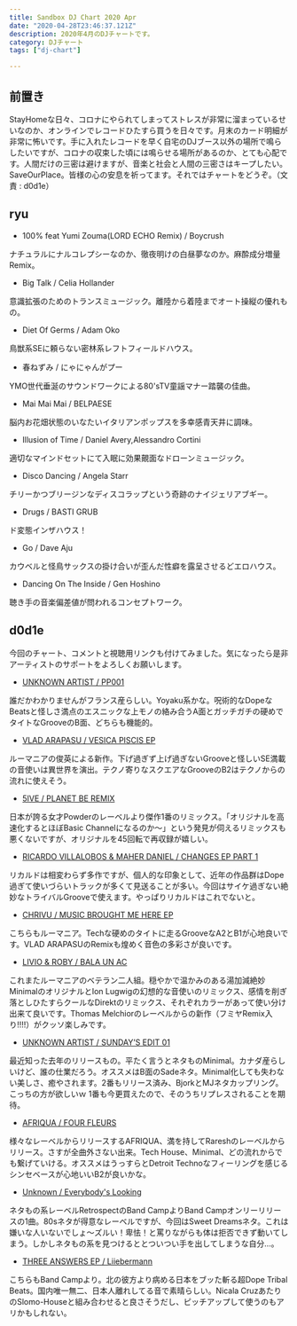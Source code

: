 ```yaml
---
title: Sandbox DJ Chart 2020 Apr
date: "2020-04-28T23:46:37.121Z"
description: 2020年4月のDJチャートです。
category: DJチャート
tags: ["dj-chart"]

---
```


## 前置き
StayHomeな日々、コロナにやられてしまってストレスが非常に溜まっているせいなのか、オンラインでレコードひたすら買うを日々です。月末のカード明細が非常に怖いです。手に入れたレコードを早く自宅のDJブース以外の場所で鳴らしたいですが、コロナの収束した頃には鳴らせる場所があるのか、とても心配です。人間だけの三密は避けますが、音楽と社会と人間の三密さはキープしたい。SaveOurPlace。皆様の心の安息を祈ってます。それではチャートをどうぞ。（文責 : d0d1e）


## ryu
- 100% feat Yumi Zouma(LORD ECHO Remix) / Boycrush

ナチュラルにナルコレプシーなのか、徹夜明けの白昼夢なのか。麻酔成分増量Remix。

- Big Talk / Celia Hollander

意識拡張のためのトランスミュージック。離陸から着陸までオート操縦の優れもの。

- Diet Of Germs / Adam Oko

鳥獣系SEに頼らない密林系レフトフィールドハウス。

- 春ねずみ / にゃにゃんがプー

YMO世代垂涎のサウンドワークによる80'sTV童謡マナー踏襲の佳曲。

- Mai Mai Mai / BELPAESE

脳内お花畑状態のいなたいイタリアンポップスを多幸感青天井に調味。

- Illusion of Time / Daniel Avery,Alessandro Cortini

適切なマインドセットにて入眠に効果覿面なドローンミュージック。

- Disco Dancing / Angela Starr

チリーかつブリージンなディスコラップという奇跡のナイジェリアブギー。

- Drugs / BASTI GRUB

ド変態インザハウス！

- Go / Dave Aju

カウベルと怪鳥サックスの掛け合いが歪んだ性癖を露呈させるどエロハウス。

- Dancing On The Inside / Gen Hoshino

聴き手の音楽偏差値が問われるコンセプトワーク。


## d0d1e

今回のチャート、コメントと視聴用リンクも付けてみました。気になったら是非アーティストのサポートをよろしくお願いします。


- [UNKNOWN ARTIST / PP001](https://www.youtube.com/watch?v=cqm2SBnWghw&feature=emb_title)

誰だかわかりませんがフランス産らしい。Yoyaku系かな。呪術的なDopeなBeatsと怪しさ満点のエスニックな上モノの絡み合うA面とガッチガチの硬めでタイトなGrooveのB面、どちらも機能的。


- [VLAD ARAPASU / VESICA PISCIS EP](https://www.youtube.com/watch?v=cogqmT1ifYw&feature=emb_title)

ルーマニアの俊英による新作。下げ過ぎず上げ過ぎないGrooveと怪しいSE満載の音使いは異世界を演出。テクノ寄りなスクエアなGrooveのB2はテクノからの流れに使えそう。


- [5IVE / PLANET BE REMIX](https://soundcloud.com/tgtg7676/5ive-planet-be-hashman-deejay-remix)

日本が誇る女才Powderのレーベルより傑作1番のリミックス。「オリジナルを高速化するとほぼBasic Channelになるのか〜」という発見が伺えるリミックスも悪くないですが、オリジナルを45回転で再収録が嬉しい。


- [RICARDO VILLALOBOS & MAHER DANIEL / CHANGES EP PART 1](https://www.youtube.com/watch?v=drUWPFKgJ-s&feature=emb_title)

リカルドは相変わらず多作ですが、個人的な印象として、近年の作品群はDope過ぎて使いづらいトラックが多くて見送ることが多い。今回はサイケ過ぎない絶妙なトライバルGrooveで使えます。やっぱりリカルドはこれでないと。


- [CHRIVU / MUSIC BROUGHT ME HERE EP](https://www.youtube.com/watch?v=ANvgQ0Me7Jg&feature=emb_title)

こちらもルーマニア。Techな硬めのタイトに走るGrooveなA2とB1が心地良いです。VLAD ARAPASUのRemixも煌めく音色の多彩さが良いです。


- [LIVIO & ROBY / BALA UN AC](https://www.youtube.com/watch?v=nOt8jvZQnTI&feature=emb_title)

これまたルーマニアのベテラン二人組。穏やかで温かみのある湯加減絶妙MinimalのオリジナルとIon Lugwigの幻想的な音使いのリミックス、感情を削ぎ落としひたすらクールなDirektのリミックス、それぞれカラーがあって使い分け出来て良いです。Thomas Melchiorのレーベルからの新作（フミヤRemix入り!!!!）がクッソ楽しみです。


- [UNKNOWN ARTIST / SUNDAY’S EDIT 01](https://www.youtube.com/watch?v=2ZRyjpo-xDw&feature=emb_title)

最近知った去年のリリースもの。平たく言うとネタものMinimal。カナダ産らしいけど、誰の仕業だろう。オススメはB面のSadeネタ。Minimal化しても失わない美しさ、癒やされます。2番もリリース済み、BjorkとMJネタカップリング。こっちの方が欲しいｗ 1番も今更買えたので、そのうちリプレスされることを期待。


- [AFRIQUA / FOUR FLEURS](https://www.youtube.com/watch?v=P0LuGK6BAnY&feature=emb_title)

様々なレーベルからリリースするAFRIQUA、満を持してRareshのレーベルからリリース。さすが全曲外さない出来。Tech House、Minimal、どの流れからでも繋げていける。オススメはうっすらとDetroit Technoなフィーリングを感じるシンセベースが心地いいB2が良いかな。


- [Unknown / Everybody's Looking](https://retrospectdigi.bandcamp.com/track/unknown-everybodys-looking-digital-exclusive?from=embed)

ネタもの系レーベルRetrospectのBand CampよりBand Campオンリーリリースの1曲。80sネタが得意なレーベルですが、今回はSweet Dreamsネタ。これは嫌いな人いないでしょ〜ズルい！卑怯！と罵りながらも体は拒否できず動いてしまう。しかしネタもの系を見つけるととついつい手を出してしまうな自分…。


- [THREE ANSWERS EP / Liiebermann](https://liiebermann.bandcamp.com/album/three-answers-ep?from=embed)

こちらもBand Campより。北の彼方より病める日本をブッた斬る超Dope Tribal Beats。国内唯一無二、日本人離れしてる音で素晴らしい。Nicala CruzあたりのSlomo-Houseと組み合わせると良さそうだし、ピッチアップして使うのもアリかもしれない。
